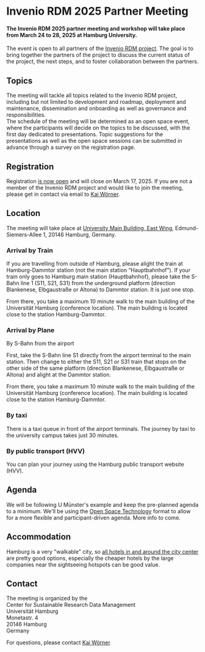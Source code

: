 # Invenio RDM 2025 Partner Meeting

#### The Invenio RDM 2025 partner meeting and workshop will take place from March 24 to 28, 2025 at Hamburg University.
The event is open to all partners of the [Invenio RDM project](https://inveniosoftware.org/products/rdm/). The goal is to bring together the partners of the project to discuss the current status of the project, the next steps, and to foster collaboration between the partners.

## Topics
The meeting will tackle all topics related to the Invenio RDM project, including but not limited to development and roadmap, deployment and maintenance, dissemination and onboarding as well as governance and responsibilities.  
The schedule of the meeting will be determined as an open space event, where the participants will decide on the topics to be discussed, with the first day dedicated to presentations. Topic suggestions for the presentations as well as the open space sessions can be submitted in advance through a survey on the registration page.

## Registration
Registration [is now open](https://www.conferences.uni-hamburg.de/e/invenio) and will close on March 17, 2025. If you are not a member of the Invenio RDM project and would like to join the meeting, please get in contact via email to [Kai Wörner](mailto:kai.woerner@uni-hamburg.de).

## Location
The meeting will take place at [University Main Building, East Wing](https://maps.app.goo.gl/rcRN1qw7tDs4WBoy8), Edmund-Siemers-Allee 1, 20146 Hamburg, Germany. 
### Arrival by Train
If you are travelling from outside of Hamburg, please alight the train at Hamburg-Dammtor station (not the main station “Hauptbahnhof”). If your train only goes to Hamburg main station (Hauptbahnhof), please take the S-Bahn line 1 (S11, S21, S31) from the underground platform (direction Blankenese, Elbgaustraße or Altona) to Dammtor station. It is just one stop.

From there, you take a maximum 10 minute walk to the main building of the Universität Hamburg (conference location). The main building is located close to the station Hamburg-Dammtor.

### Arrival by Plane
By S-Bahn from the airport

First, take the S-Bahn line S1 directly from the airport terminal to the main station. Then change to either the S11, S21 or S31 train that stops on the other side of the same platform (direction Blankenese, Elbgaustraße or Altona) and alight at the Dammtor station.

From there, you take a maximum 10 minute walk to the main building of the Universität Hamburg (conference location). The main building is located close to the station Hamburg-Dammtor.

### By taxi

There is a taxi queue in front of the airport terminals. The journey by taxi to the university campus takes just 30 minutes.

### By public transport (HVV)
You can plan your journey using the Hamburg public transport website (HVV). 


## Agenda
We will be following U Münster's example and keep the pre-planned agenda to a minimum. We'll be using the [Open Space Technology](https://en.wikipedia.org/wiki/Open_Space_Technology) format to allow for a more flexible and participant-driven agenda. More info to come.

## Accommodation
Hamburg is a very "walkable" city, so [all hotels in and around the city center](https://www.booking.com/searchresults.de.html?label=gen173nr-1BCAEoggI46AdIM1gEaDuIAQGYAQe4AQfIAQzYAQHoAQGIAgGoAgO4AryL3LYGwAIB0gIkMGVmNTI3MWUtMThjZi00ZDJkLTliZTQtZGVjOGJiZTAwZTky2AIF4AIB&sid=a55c0198137463bab24f154a0206ec9f&aid=304142&ss=Edmund-Siemers-Allee+1%2C+Eimsb%C3%BCttel%2C+Deutschland&efdco=1&lang=de&dest_id=ChIJ0a2BwDyPsUcRQyZnMbVZnvY&dest_type=region&place_id=ChIJ0a2BwDyPsUcRQyZnMbVZnvY&latitude=53.5629908&longitude=9.9884069&ac_position=0&ac_click_type=g&ac_langcode=de&ac_suggestion_list_length=1&search_selected=true&search_pageview_id=63655a1e82881072&checkin=2025-03-23&checkout=2025-03-28&group_adults=1&no_rooms=1&group_children=0&order=distance_from_search&nflt=price%3DEUR-min-150-1%3Bdistance%3D3000) are pretty good options, especially the cheaper hotels by the large companies near the sightseeing hotspots can be good value.

## Contact
The meeting is organized by the   
Center for Sustainable Research Data Management  
Universität Hamburg  
Monetastr. 4  
20146 Hamburg  
Germany  

 For questions, please contact
 [Kai Wörner](mailto:kai.woerner@uni-hamburg.de)
